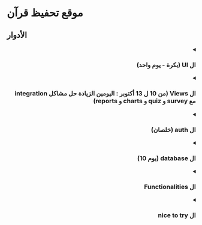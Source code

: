 # موقع تحفيظ قرآن

## الأدوار

<details dir="rtl">
  <summary>
    
### ال UI (بكرة - يوم واحد)
  </summary>

- [ ] الألوان الدينية الدهبي و الاخضر و الازرق
</details>
<details dir="rtl">
  <summary>
    
### ال Views (من 10 ل 13 أكتوبر : اليومين الزيادة حل مشاكل integration مع survey و quiz و charts و reports)
  </summary>

- [ ] للموقع ك guest و طالب و محفظ
- [ ] ال admin ليه dashboard
- [ ] المحفظ ليه dashboard
- [ ] الطالب ليه dashboard
- [ ] المحفظ يقدر يشوف view بيضيف منه المواعيد بتاعته و يعدل عليه
- [ ] الطالب يقدر يتصفح ال calendar بحيث يبقى readonly بس ميقدرش يعدل عليها حاجة
- [ ] عايزين ندور ع pkg لل Calendar sytem فيها CRUDs
- [ ] و ندور ع Quiz apps عشان نعمل عليها اختبارات
- [ ] التقارير الشهرية و استخدام ال charts لمتابعة مستوى الطالب يظهر للطالب و المحفظ
- [ ] ال surveys للطلبة و المحفظين (اختياري م بتعوق المسيرة التعليمية)
- [ ] اضيف خانة ف الفورم لل age ع اساسها هنححد ال Role أنه child ليه parent
- [ ] لما نعمل Integration ل zoom ن trace منه الحضور (**imp** <mark>لازم افكر فيه in parallel</mark>)
- [ ] التقارير الشهرية و استخدام ال charts لمتابعة مستوى الطالب يظهر للطالب و المحفظ

</details>
<details dir="rtl">
  <summary>

### ال auth (خلصان)
  </summary>
  
  - [x] ~~ان الشيخ بس اللى يقدر يضيف المقررات~~
- [ ] لو ال instructor محتاج يلغي كورس يتبعت notification لل students اللى عاملين join (**ساعة**)
</details>
<details dir="rtl">
  <summary>

### ال database (يوم 10)
  </summary>

 - [ ] لل calendar system كل المواعيد تتبعت ك notification بس للطلاب اللى joined ف الكورس المعينة
 - [ ] ممكن نضيف table لل children و يبقى mandatory ان يبقى ليهم parents
 - [ ] هبعت للفرونت ال notication لل id بتاع ال student
</details>
<details dir="rtl">
  <summary>
    
### ال Functionalities
  </summary>

لحد يوم 13 (يوم خناق و يومين شغل بكفاءة)
- [ ] و ال attachments اللى ممكن يبعتها المحفظ هيكون فيها لينك ال zoom
- [ ] ال student يطلب يدخل الكورس و الشيخ ليه الحق ف ال approve او لا
- [ ] التقارير الشهرية و استخدام ال charts لمتابعة مستوى الطالب يظهر للطالب و المحفظ
- [ ] ال system نفسه يقدر يبعت للمحفظ feedback انه يحسن من اداؤه او يحفزه نتيجة اداؤه و نفس الكلام مع ولى الأمر لل students باستخدام AI

</details>
<details dir="rtl">
  <summary>
    
### ال nice to try
  </summary>

- [ ] ال integration مع منصات الدفع زي ال stripe او paypal
</details>
